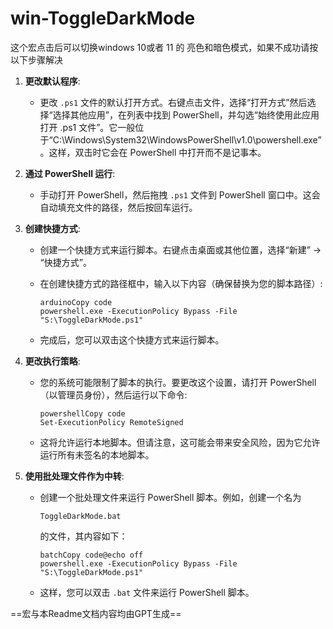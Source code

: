 # win-ToggleDarkMode
这个宏点击后可以切换windows 10或者 11 的 亮色和暗色模式，如果不成功请按以下步骤解决


1. **更改默认程序**:

   - 更改 `.ps1` 文件的默认打开方式。右键点击文件，选择“打开方式”然后选择“选择其他应用”，在列表中找到 PowerShell，并勾选“始终使用此应用打开 .ps1 文件”。它一般位于“C:\Windows\System32\WindowsPowerShell\v1.0\powershell.exe”。这样，双击时它会在 PowerShell 中打开而不是记事本。

2. **通过 PowerShell 运行**:

   - 手动打开 PowerShell，然后拖拽 `.ps1` 文件到 PowerShell 窗口中。这会自动填充文件的路径，然后按回车运行。

3. **创建快捷方式**:

   - 创建一个快捷方式来运行脚本。右键点击桌面或其他位置，选择“新建” -> “快捷方式”。

   - 在创建快捷方式的路径框中，输入以下内容（确保替换为您的脚本路径）:

     ```
     arduinoCopy code
     powershell.exe -ExecutionPolicy Bypass -File "S:\ToggleDarkMode.ps1"
     ```

   - 完成后，您可以双击这个快捷方式来运行脚本。

4. **更改执行策略**:

   - 您的系统可能限制了脚本的执行。要更改这个设置，请打开 PowerShell（以管理员身份），然后运行以下命令:

     ```
     powershellCopy code
     Set-ExecutionPolicy RemoteSigned
     ```

   - 这将允许运行本地脚本。但请注意，这可能会带来安全风险，因为它允许运行所有未签名的本地脚本。

5. **使用批处理文件作为中转**:

   - 创建一个批处理文件来运行 PowerShell 脚本。例如，创建一个名为 

     ```
     ToggleDarkMode.bat
     ```

      的文件，其内容如下：

     ```
     batchCopy code@echo off
     powershell.exe -ExecutionPolicy Bypass -File "S:\ToggleDarkMode.ps1"
     ```

   - 这样，您可以双击 `.bat` 文件来运行 PowerShell 脚本。
  
  ==宏与本Readme文档内容均由GPT生成==
